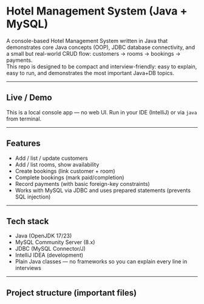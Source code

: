 # Hotel Management System (Java + MySQL)

A console-based Hotel Management System written in Java that demonstrates core Java concepts (OOP), JDBC database connectivity, and a small but real-world CRUD flow: customers → rooms → bookings → payments.  
This repo is designed to be compact and interview-friendly: easy to explain, easy to run, and demonstrates the most important Java+DB topics.

---

## Live / Demo
This is a local console app — no web UI. Run in your IDE (IntelliJ) or via `java` from terminal.

---

## Features
- Add / list / update customers
- Add / list rooms, show availability
- Create bookings (link customer + room)
- Complete bookings (mark paid/completion)
- Record payments (with basic foreign-key constraints)
- Works with MySQL via JDBC and uses prepared statements (prevents SQL injection)

---

## Tech stack
- Java (OpenJDK 17/23)
- MySQL Community Server (8.x)
- JDBC (MySQL Connector/J)
- IntelliJ IDEA (development)
- Plain Java classes — no frameworks so you can explain every line in interviews

---

## Project structure (important files)
